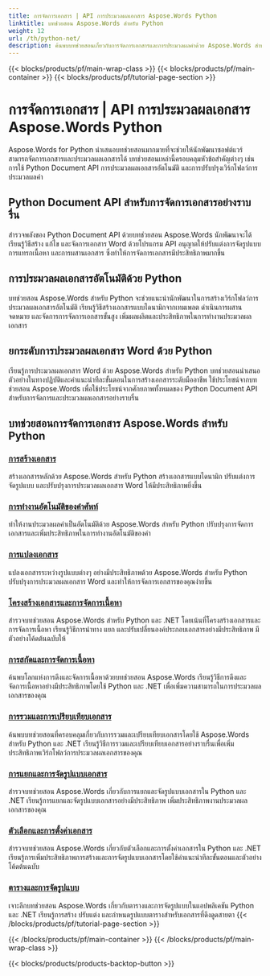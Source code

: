 ```yaml
---
title: การจัดการเอกสาร | API การประมวลผลเอกสาร Aspose.Words Python
linktitle: บทช่วยสอน Aspose.Words สำหรับ Python
weight: 12
url: /th/python-net/
description: ค้นพบบทช่วยสอนเกี่ยวกับการจัดการเอกสารและการประมวลผลคำด้วย Aspose.Words สำหรับ Python จัดการเอกสารโดยอัตโนมัติ ปรับแต่งการจัดรูปแบบ และสร้างเอกสารแบบไดนามิก
---
```


{{< blocks/products/pf/main-wrap-class >}}
{{< blocks/products/pf/main-container >}}
{{< blocks/products/pf/tutorial-page-section >}}

# การจัดการเอกสาร | API การประมวลผลเอกสาร Aspose.Words Python

Aspose.Words for Python นำเสนอบทช่วยสอนมากมายที่จะช่วยให้นักพัฒนาซอฟต์แวร์สามารถจัดการเอกสารและประมวลผลเอกสารได้ บทช่วยสอนเหล่านี้ครอบคลุมหัวข้อสำคัญต่างๆ เช่น การใช้ Python Document API การประมวลผลเอกสารอัตโนมัติ และการปรับปรุงเวิร์กโฟลว์การประมวลผลคำ

## Python Document API สำหรับการจัดการเอกสารอย่างราบรื่น

สำรวจพลังของ Python Document API ด้วยบทช่วยสอน Aspose.Words นักพัฒนาจะได้เรียนรู้วิธีสร้าง แก้ไข และจัดการเอกสาร Word ด้วยโปรแกรม API อนุญาตให้ปรับแต่งการจัดรูปแบบ การแทรกเนื้อหา และการผสานเอกสาร ซึ่งทำให้การจัดการเอกสารมีประสิทธิภาพมากขึ้น

## การประมวลผลเอกสารอัตโนมัติด้วย Python

บทช่วยสอน Aspose.Words สำหรับ Python จะช่วยแนะนำนักพัฒนาในการสร้างเวิร์กโฟลว์การประมวลผลเอกสารอัตโนมัติ เรียนรู้วิธีสร้างเอกสารแบบไดนามิกจากเทมเพลต ดำเนินการผสานจดหมาย และจัดการการจัดการเอกสารขั้นสูง เพิ่มผลผลิตและประสิทธิภาพในการทำงานประมวลผลเอกสาร

## ยกระดับการประมวลผลเอกสาร Word ด้วย Python

เรียนรู้การประมวลผลเอกสาร Word ด้วย Aspose.Words สำหรับ Python บทช่วยสอนนำเสนอตัวอย่างในทางปฏิบัติและคำแนะนำทีละขั้นตอนในการสร้างเอกสารระดับมืออาชีพ ใช้ประโยชน์จากบทช่วยสอน Aspose.Words เพื่อใช้ประโยชน์จากศักยภาพทั้งหมดของ Python Document API สำหรับการจัดการและประมวลผลเอกสารอย่างราบรื่น

## บทช่วยสอนการจัดการเอกสาร Aspose.Words สำหรับ Python
### [การสร้างเอกสาร](./document-creation/)
สร้างเอกสารหลักด้วย Aspose.Words สำหรับ Python สร้างเอกสารแบบไดนามิก ปรับแต่งการจัดรูปแบบ และปรับปรุงการประมวลผลเอกสาร Word ให้มีประสิทธิภาพยิ่งขึ้น
### [การทำงานอัตโนมัติของคำศัพท์](./word-automation/)
ทำให้งานประมวลผลคำเป็นอัตโนมัติด้วย Aspose.Words สำหรับ Python ปรับปรุงการจัดการเอกสารและเพิ่มประสิทธิภาพในการทำงานอัตโนมัติของคำ
### [การแปลงเอกสาร](./document-conversion/)
แปลงเอกสารระหว่างรูปแบบต่างๆ อย่างมีประสิทธิภาพด้วย Aspose.Words สำหรับ Python ปรับปรุงการประมวลผลเอกสาร Word และทำให้การจัดการเอกสารของคุณง่ายขึ้น 
### [โครงสร้างเอกสารและการจัดการเนื้อหา](./document-structure-and-content-manipulation/)
สำรวจบทช่วยสอน Aspose.Words สำหรับ Python และ .NET โดยเน้นที่โครงสร้างเอกสารและการจัดการเนื้อหา เรียนรู้วิธีการนำทาง แยก และปรับเปลี่ยนองค์ประกอบเอกสารอย่างมีประสิทธิภาพ มีตัวอย่างโค้ดต้นฉบับให้
### [การสกัดและการจัดการเนื้อหา](./content-extraction-and-manipulation/)
ค้นพบโลกแห่งการดึงและจัดการเนื้อหาด้วยบทช่วยสอน Aspose.Words เรียนรู้วิธีการดึงและจัดการเนื้อหาอย่างมีประสิทธิภาพโดยใช้ Python และ .NET เพื่อเพิ่มความสามารถในการประมวลผลเอกสารของคุณ
### [การรวมและการเปรียบเทียบเอกสาร](./document-combining-and-comparison/)
ค้นพบบทช่วยสอนที่ครอบคลุมเกี่ยวกับการรวมและเปรียบเทียบเอกสารโดยใช้ Aspose.Words สำหรับ Python และ .NET เรียนรู้วิธีการรวมและเปรียบเทียบเอกสารอย่างราบรื่นเพื่อเพิ่มประสิทธิภาพเวิร์กโฟลว์การประมวลผลเอกสารของคุณ
### [การแยกและการจัดรูปแบบเอกสาร](./document-splitting-and-formatting/)
สำรวจบทช่วยสอน Aspose.Words เกี่ยวกับการแยกและจัดรูปแบบเอกสารใน Python และ .NET เรียนรู้การแยกและจัดรูปแบบเอกสารอย่างมีประสิทธิภาพ เพิ่มประสิทธิภาพงานประมวลผลเอกสารของคุณ 
### [ตัวเลือกและการตั้งค่าเอกสาร](./document-options-and-settings/)
สำรวจบทช่วยสอน Aspose.Words เกี่ยวกับตัวเลือกและการตั้งค่าเอกสารใน Python และ .NET เรียนรู้การเพิ่มประสิทธิภาพการสร้างและการจัดรูปแบบเอกสารโดยใช้คำแนะนำทีละขั้นตอนและตัวอย่างโค้ดต้นฉบับ
### [ตารางและการจัดรูปแบบ](./tables-and-formatting/)
เจาะลึกบทช่วยสอน Aspose.Words เกี่ยวกับตารางและการจัดรูปแบบในแอปพลิเคชัน Python และ .NET เรียนรู้การสร้าง ปรับแต่ง และกำหนดรูปแบบตารางสำหรับเอกสารที่ดึงดูดสายตา 
{{< /blocks/products/pf/tutorial-page-section >}}

{{< /blocks/products/pf/main-container >}}
{{< /blocks/products/pf/main-wrap-class >}}

{{< blocks/products/products-backtop-button >}}
